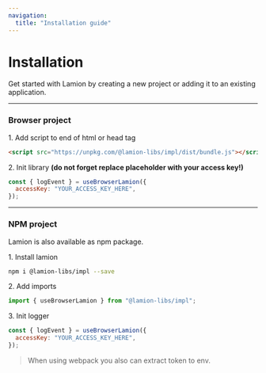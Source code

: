 ```yaml
---
navigation:
  title: "Installation guide"
---
```


# Installation

Get started with Lamion by creating a new project or adding it to an existing application.

---

### Browser project

1\. Add script to end of html or head tag

```html
<script src="https://unpkg.com/@lamion-libs/impl/dist/bundle.js"></script>
```

2\. Init library **(do not forget replace placeholder with your access key!)**

```js
const { logEvent } = useBrowserLamion({
  accessKey: "YOUR_ACCESS_KEY_HERE",
});
```

---

### NPM project

Lamion is also available as npm package.

1\. Install lamion

```sh
npm i @lamion-libs/impl --save
```

2\. Add imports

```ts
import { useBrowserLamion } from "@lamion-libs/impl";
```

3\. Init logger

```js
const { logEvent } = useBrowserLamion({
  accessKey: "YOUR_ACCESS_KEY_HERE",
});
```

> When using webpack you also can extract token to env.
